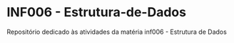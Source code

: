 # INF006 - Estrutura-de-Dados
Repositório dedicado às atividades da matéria inf006 - Estrutura de Dados
